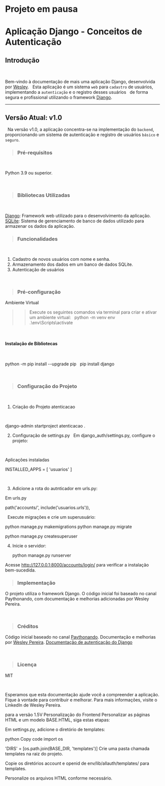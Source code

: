 # Projeto em pausa

# Aplicação Django - Conceitos de Autenticação

## Introdução
&nbsp;

Bem-vindo à documentação de mais uma aplicação Django, desenvolvida por [Wesley](https://github.com/wesleyp846). &nbsp; 
Esta aplicação é um sistema `web` para `cadastro` de usuários, implementando a `autenticação` e o registro desses usuários &nbsp; 
de forma segura e profissional utilizando o framework [Django](https://docs.djangoproject.com/en/5.0/).

---

## Versão Atual: v1.0
&nbsp;
Na versão v1.0, a aplicação concentra-se na implementação do `backend`, &nbsp; 
proporcionando um sistema de autenticação e registro de usuários `básico` e `seguro`.
&nbsp;

> ### Pré-requisitos
&nbsp;
&nbsp;

Python 3.9 ou superior.

&nbsp;
&nbsp;

> ### Bibliotecas Utilizadas
&nbsp;

[Django](https://docs.djangoproject.com/en/5.0/): Framework web utilizado para o desenvolvimento da aplicação.
&nbsp;
[SQLite](https://www.sqlite.org/docs.html): Sistema de gerenciamento de banco de dados utilizado para armazenar os dados da aplicação.

> ### Funcionalidades
&nbsp;

1. Cadastro de novos usuários com nome e senha.
2. Armazenamento dos dados em um banco de dados SQLite.
3. Autenticação de usuários
   
&nbsp;
&nbsp;

> ### Pré-configuração

Ambiente Virtual
>> Execute os seguintes comandos via terminal para criar e ativar um ambiente virtual:
&nbsp;
   python -m venv env
&nbsp;
   .\env\Scripts\activate

&nbsp;
&nbsp;

#### Instalação de Bibliotecas
&nbsp;

   python -m pip install --upgrade pip
&nbsp;
   pip install django

&nbsp;

> ### Configuração do Projeto
&nbsp;
1. Criação do Projeto atenticacao
   
&nbsp;

   django-admin startproject atenticacao .

2. Configuração de settings.py
&nbsp;
Em django_auth/settings.py, configure o projeto:

&nbsp;

Aplicações instaladas &nbsp;

INSTALLED_APPS = [
    'usuarios'
]

&nbsp;

3. Adicione a rota do autnticador em urls.py:
&nbsp;

Em urls.py
&nbsp;

path('accounts/', include('usuarios.urls')),

&nbsp;
Execute migrações e crie um superusuário:
&nbsp;

   python manage.py makemigrations
   python manage.py migrate
&nbsp;

   python manage.py createsuperuser

4. Inicie o servidor:
&nbsp;

   python manage.py runserver
&nbsp;

Acesse http://127.0.0.1:8000/accounts/login/ para verificar a instalação bem-sucedida.
&nbsp;
&nbsp;

> ###  Implementação
O projeto utiliza o framework Django. O código inicial foi baseado no canal Paythonando, com documentação e melhorias adicionadas por Wesley Pereira.

&nbsp;
&nbsp;

> ### Créditos
Código inicial baseado no canal [Paythonando](https://www.youtube.com/watch?v=gdhiA6wObw0&list=PLCxYb_kl1FLaVvULMOXthDa9DP5-anT7A&index=2).
Documentação e melhorias por [Wesley Pereira](https://github.com/wesleyp846).
[Documentação de autenticação do Django](https://docs.djangoproject.com/en/5.0/topics/auth/default/#user-objects)

&nbsp;
&nbsp;

> ### Licença
MIT

&nbsp;
&nbsp;

Esperamos que esta documentação ajude você a compreender a aplicação. Fique à vontade para contribuir e melhorar. Para mais informações, visite o LinkedIn de Wesley Pereira.

para a versão 1.5V
Personalização do Frontend
Personalizar as páginas HTML e um modelo BASE.HTML, siga estas etapas:

Em settings.py, adicione o diretório de templates:

python
Copy code
import os

'DIRS' = [os.path.join(BASE_DIR, 'templates')]
Crie uma pasta chamada templates na raiz do projeto.

Copie os diretórios account e openid de env/lib/allauth/templates/ para templates.

Personalize os arquivos HTML conforme necessário.
               
